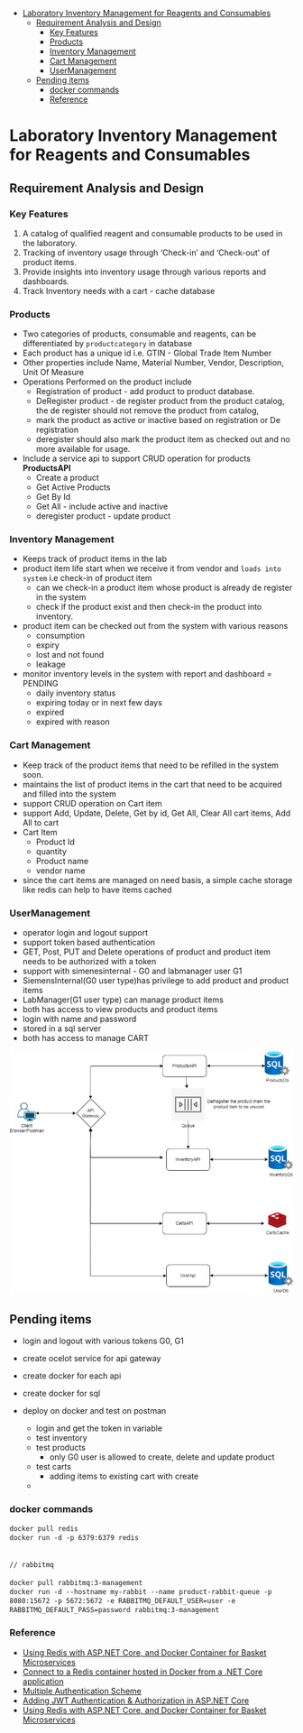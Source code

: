 
- [Laboratory Inventory Management for Reagents and Consumables](#laboratory-inventory-management-for-reagents-and-consumables)
  - [Requirement Analysis and Design](#requirement-analysis-and-design)
    - [Key Features](#key-features)
    - [Products](#products)
    - [Inventory Management](#inventory-management)
    - [Cart Management](#cart-management)
    - [UserManagement](#usermanagement)
  - [Pending items](#pending-items)
    - [docker commands](#docker-commands)
    - [Reference](#reference)

# Laboratory Inventory Management for Reagents and Consumables
## Requirement Analysis and Design

### Key Features
1. A catalog of qualified reagent and consumable products to be used in the laboratory.
2. Tracking of inventory usage through ‘Check-in’ and ‘Check-out’ of product items.
3. Provide insights into inventory usage through various reports and dashboards.
4. Track Inventory needs with a cart - cache database

### Products
  - Two categories of products, consumable and reagents, can be differentiated by `productcategory` in database
  - Each product has a unique id i.e. GTIN - Global Trade Item Number
  - Other properties include Name, Material Number, Vendor, Description, Unit Of Measure
  - Operations Performed on the product include
    - Registration of product - add product to product database.
    - DeRegister product - de register product from the product catalog, the de register should not remove the product from catalog, 
    - mark the product as active or inactive based on registration or De registration 
    - deregister should also mark the product item as checked out and no more available for usage.
  - Include a service api to support CRUD operation for products **ProductsAPI**
    - Create a product
    - Get Active Products
    - Get By Id
    - Get All - include active and inactive
    - deregister product - update product 
### Inventory Management
  - Keeps track of product items in the lab
  - product item life start when we receive it from vendor and `loads into system` i.e check-in of product item
    - can we check-in a product item whose product is already de register in the system
    - check if the product exist and then check-in the product into inventory.
  - product item can be checked out from the system with various reasons  
    - consumption
    - expiry
    - lost and not found
    - leakage
  - monitor inventory levels in the system with report and dashboard = PENDING
    - daily inventory status
    - expiring today or in next few days
    - expired
    - expired with reason

### Cart Management
  - Keep track of the product items that need to be refilled in the system soon.
  - maintains the list of product items in the cart that need to be acquired and filled into the system
  - support CRUD operation on Cart item
  - support Add, Update, Delete, Get by id, Get All, Clear All cart items, Add All to cart
  - Cart Item
    - Product Id 
    - quantity 
    - Product name
    - vendor name 
  - since the cart items are managed on need basis, a simple cache storage like redis can help to have items cached
  
### UserManagement
  - operator login and logout support 
  - support token based authentication
  - GET, Post, PUT and Delete operations of product and product item needs to be authorized with a token
  - support with simenesinternal - G0 and labmanager user G1
  - SiemensInternal(G0 user type)has privilege to add product and product items
  - LabManager(G1 user type) can manage product items
  - both has access to view products and product items
  - login with name and password
  - stored in a sql server
  - both has access to manage CART

  ![](design.png)

## Pending items

 
- login and logout with various tokens G0, G1  
- create ocelot service for api gateway
- create docker for each api
- create docker for sql
- deploy on docker and test on postman

  - login and get the token in variable
  - test inventory 
  - test products
    - only G0 user is allowed to create, delete and update product
  - test carts
    - adding items to existing cart with create
  - 

### docker commands

  ```docker
  docker pull redis
  docker run -d -p 6379:6379 redis
  

  // rabbitmq
  
  docker pull rabbitmq:3-management
  docker run -d --hostname my-rabbit --name product-rabbit-queue -p 8080:15672 -p 5672:5672 -e RABBITMQ_DEFAULT_USER=user -e RABBITMQ_DEFAULT_PASS=password rabbitmq:3-management 

  ```


  ### Reference
  - [Using Redis with ASP.NET Core, and Docker Container for Basket Microservices](https://medium.com/aspnetrun/using-redis-with-asp-net-core-and-docker-container-for-basket-microservices-715ff739186e)
  - [Connect to a Redis container hosted in Docker from a .NET Core application](https://jeremylindsayni.wordpress.com/2016/11/24/connect-to-a-redis-container-hosted-in-docker-from-a-net-core-application/)
  - [Multiple Authentication Scheme](https://medium.com/@lucas.rafael.araujo/asp-net-core-3-1-multiple-authentication-schemes-with-jwt-c860d673a71f)
  - [Adding JWT Authentication & Authorization in ASP.NET Core](https://youtu.be/mgeuh8k3I4g)
  - [Using Redis with ASP.NET Core, and Docker Container for Basket Microservices](https://medium.com/aspnetrun/using-redis-with-asp-net-core-and-docker-container-for-basket-microservices-715ff739186e)


